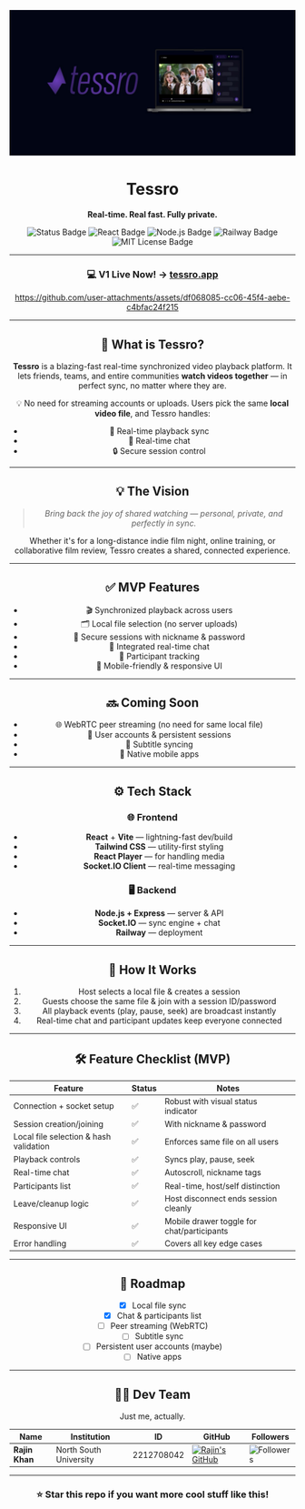 <p align="center">
  <img src="./documentation/banneroptimized.jpeg" alt="Tessro Banner" />
</p>

<h1 align="center">Tessro</h1>
<p align="center"><strong>Real-time. Real fast. Fully private.</strong></p>

<p align="center">
  <img src="https://img.shields.io/badge/status-v1 running-green" alt="Status Badge">
  <img src="https://img.shields.io/badge/built_with-React-blue?logo=react" alt="React Badge">
  <img src="https://img.shields.io/badge/backend-Node.js-yellow?logo=node.js" alt="Node.js Badge">
  <img src="https://img.shields.io/badge/deployment-Railway-black?logo=railway" alt="Railway Badge">
  <img src="https://img.shields.io/badge/license-MIT-lightgrey" alt="MIT License Badge">
</p>

<div align="center">

---

### **💻 V1 Live Now! →** [tessro.app](https://tessro-production.up.railway.app/)



https://github.com/user-attachments/assets/df068085-cc06-45f4-aebe-c4bfac24f215



---

## 🎥 What is Tessro?

**Tessro** is a blazing-fast real-time synchronized video playback platform. It lets friends, teams, and entire communities **watch videos together** — in perfect sync, no matter where they are.

💡 No need for streaming accounts or uploads. Users pick the same **local video file**, and Tessro handles:
- 🔁 Real-time playback sync  
- 💬 Real-time chat  
- 🔒 Secure session control  

---

## 💡 The Vision

> *Bring back the joy of shared watching — personal, private, and perfectly in sync.*

Whether it's for a long-distance indie film night, online training, or collaborative film review, Tessro creates a shared, connected experience.

---

## ✅ MVP Features

- 🎬 Synchronized playback across users  
- 🗂️ Local file selection (no server uploads)  
- 🔐 Secure sessions with nickname & password  
- 💬 Integrated real-time chat  
- 👥 Participant tracking  
- 📱 Mobile-friendly & responsive UI

---

## 🔜 Coming Soon

- 🌐 WebRTC peer streaming (no need for same local file)  
- 👤 User accounts & persistent sessions  
- 📝 Subtitle syncing  
- 📲 Native mobile apps  

---

## ⚙️ Tech Stack

### 🌐 Frontend
- **React** + **Vite** — lightning-fast dev/build
- **Tailwind CSS** — utility-first styling
- **React Player** — for handling media
- **Socket.IO Client** — real-time messaging

### 🖥 Backend
- **Node.js + Express** — server & API
- **Socket.IO** — sync engine + chat
- **Railway** — deployment

---

## 🧐 How It Works

1. Host selects a local file & creates a session  
2. Guests choose the same file & join with a session ID/password  
3. All playback events (play, pause, seek) are broadcast instantly  
4. Real-time chat and participant updates keep everyone connected

---

## 🛠 Feature Checklist (MVP)

| Feature                                | Status | Notes                                      |
|----------------------------------------|--------|---------------------------------------------|
| Connection + socket setup              | ✅     | Robust with visual status indicator         |
| Session creation/joining               | ✅     | With nickname & password                    |
| Local file selection & hash validation | ✅     | Enforces same file on all users             |
| Playback controls                      | ✅     | Syncs play, pause, seek                     |
| Real-time chat                         | ✅     | Autoscroll, nickname tags                   |
| Participants list                      | ✅     | Real-time, host/self distinction            |
| Leave/cleanup logic                    | ✅     | Host disconnect ends session cleanly        |
| Responsive UI                          | ✅     | Mobile drawer toggle for chat/participants  |
| Error handling                         | ✅     | Covers all key edge cases                   |

---

## 📌 Roadmap

- [x] Local file sync
- [x] Chat & participants list
- [ ] Peer streaming (WebRTC)
- [ ] Subtitle sync
- [ ] Persistent user accounts (maybe)
- [ ] Native apps

---

## **👨‍💻 Dev Team**

Just me, actually.

| Name                      | Institution             | ID | GitHub | Followers |
|---------------------------|-------------------------|--  |--------|------|
| **Rajin Khan**            | North South University | 2212708042 | [![Rajin's GitHub](https://img.shields.io/badge/-rajin--khan-181717?style=for-the-badge&logo=github&logoColor=white)](https://github.com/rajin-khan) | ![Followers](https://img.shields.io/github/followers/rajin-khan?label=Follow&style=social) |

---

### ⭐ **Star this repo if you want more cool stuff like this!**

</div>
